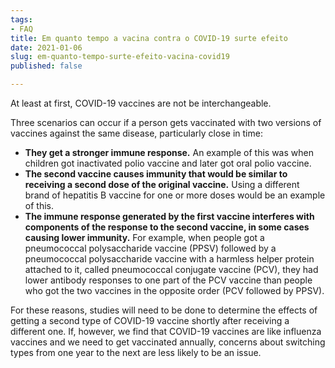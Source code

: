 ```yaml
---
tags:
- FAQ
title: Em quanto tempo a vacina contra o COVID-19 surte efeito
date: 2021-01-06
slug: em-quanto-tempo-surte-efeito-vacina-covid19
published: false

---
```

At least at first, COVID-19 vaccines are not be interchangeable.

Three scenarios can occur if a person gets vaccinated with two versions of vaccines against the same disease, particularly close in time:

* **They get a stronger immune response.** An example of this was when children got inactivated polio vaccine and later got oral polio vaccine.
* **The second vaccine causes immunity that would be similar to receiving a second dose of the original vaccine.** Using a different brand of hepatitis B vaccine for one or more doses would be an example of this.
* **The immune response generated by the first vaccine interferes with components of the response to the second vaccine, in some cases causing lower immunity.** For example, when people got a pneumococcal polysaccharide vaccine (PPSV) followed by a pneumococcal polysaccharide vaccine with a harmless helper protein attached to it, called pneumococcal conjugate vaccine (PCV), they had lower antibody responses to one part of the PCV vaccine than people who got the two vaccines in the opposite order (PCV followed by PPSV).

For these reasons, studies will need to be done to determine the effects of getting a second type of COVID-19 vaccine shortly after receiving a different one. If, however, we find that COVID-19 vaccines are like influenza vaccines and we need to get vaccinated annually, concerns about switching types from one year to the next are less likely to be an issue.